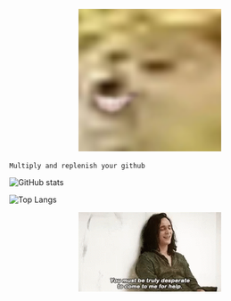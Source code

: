 <p align="center">
    <img src="res/doggo.png" width="256">

    Multiply and replenish your github
</p>

![GitHub stats](https://github-readme-stats.vercel.app/api?username=enter-opy&show_icons=true&theme=tokyonight)

![Top Langs](https://github-readme-stats.vercel.app/api/top-langs/?username=enter-opy&theme=tokyonight)

<p align="center">
    <img src="res/loki.gif" width="256">
</p>